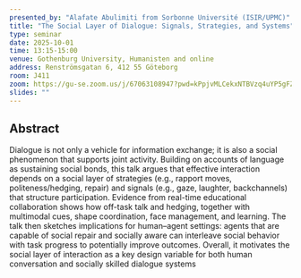 ```yaml
---
presented_by: "Alafate Abulimiti from Sorbonne Université (ISIR/UPMC)"
title: "The Social Layer of Dialogue: Signals, Strategies, and Systems"
type: seminar
date: 2025-10-01
time: 13:15-15:00
venue: Gothenburg University, Humanisten and online
address: Renströmsgatan 6, 412 55 Göteborg
room: J411
zoom: https://gu-se.zoom.us/j/67063108947?pwd=kPpjvMLCekxNTBVzq4uYP5gFZ6Y6vd.1 
slides: ""
---
```


## Abstract
Dialogue is not only a vehicle for information exchange; it is also a social phenomenon that supports joint activity. Building on accounts of language as sustaining social bonds, this talk argues that effective interaction depends on a social layer of strategies (e.g., rapport moves, politeness/hedging, repair) and signals (e.g., gaze, laughter, backchannels) that structure participation. Evidence from real-time educational collaboration shows how off-task talk and hedging, together with multimodal cues, shape coordination, face management, and learning. The talk then sketches implications for human–agent settings: agents that are capable of social repair and socially aware can interleave social behavior with task progress to potentially improve outcomes. Overall, it motivates the social layer of interaction as a key design variable for both human conversation and socially skilled dialogue systems
